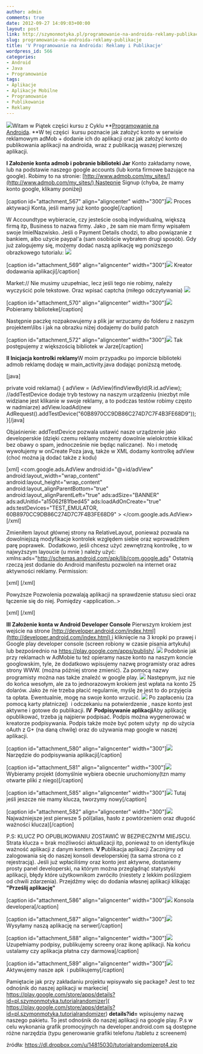 ```yaml
---
author: admin
comments: true
date: 2012-09-27 14:09:03+00:00
layout: post
link: http://szymonmotyka.pl/programowanie-na-androida-reklamy-publikacje/
slug: programowanie-na-androida-reklamy-publikacje
title: 'V Programowanie na Androida: Reklamy i Publikacje'
wordpress_id: 566
categories:
- Android
- Java
- Programowanie
tags:
- Aplikacje
- Aplikacje Mobilne
- Programowanie
- Publikowanie
- Reklamy
---
```


[![](http://szymonmotyka.pl/wp-content/uploads/2012/09/kurs11-300x168.jpg)](http://szymonmotyka.pl/wp-content/uploads/2012/09/kurs11.jpg)Witam w Piątek części kursu z Cyklu **[Programowanie na Androida](http://szymonmotyka.pl/category/programowanie/android-programowanie/). **W tej części  kursu poznacie jak założyć konto w serwisie reklamowym adMob + dodanie ich do aplikacji oraz jak założyć konto do publikowania aplikacji na androida, wraz z publikacją waszej pierwszej aplikacji.

<!-- more -->

**I Założenie konta admob i pobranie biblioteki Jar** Konto zakładamy nowe, lub na podstawie naszego google accounts (lub konta firmowe bazujące na google). Robimy to na stronie: [http://www.admob.com/my_sites/](http://www.admob.com/my_sites/) Następnie Signup (chyba, że mamy konto google, klikamy poniżej)

[caption id="attachment_567" align="aligncenter" width="300"][![](http://szymonmotyka.pl/wp-content/uploads/2012/09/admob1-300x219.jpg)](http://szymonmotyka.pl/wp-content/uploads/2012/09/admob1.jpg) Proces aktywacji Konta, jeśli mamy już konto google[/caption]

W Accoundtype wybieracie, czy jesteście osobą indywidualną, większą firmą itp, Business to nazwa firmy. Jako , że sam nie mam firmy wpisałem swoje ImieINazwisko. Jeśli o Payment Details chodzi, to albo powiązanie z bankiem, albo użycie paypal'a (sam osobiście wybrałem drugi sposób). Gdy już zalogujemy się, możemy dodać naszą aplikację wg poniższego obrazkowego tutorialu: [![](http://szymonmotyka.pl/wp-content/uploads/2012/09/admob21-300x145.jpg)](http://szymonmotyka.pl/wp-content/uploads/2012/09/admob21.jpg)

[caption id="attachment_569" align="aligncenter" width="300"][![](http://szymonmotyka.pl/wp-content/uploads/2012/09/admob3-300x287.jpg)](http://szymonmotyka.pl/wp-content/uploads/2012/09/admob3.jpg) Kreator dodawania aplikacji[/caption]

Market:// Nie musimy uzupełniac, lecz jeśli tego nie robimy, należy wyczyścić pole tekstowe. Oraz wpisać captcha (miłego odczytywania) [![](http://szymonmotyka.pl/wp-content/uploads/2012/09/kanji-300x115.png)](http://szymonmotyka.pl/wp-content/uploads/2012/09/kanji.png)

[caption id="attachment_570" align="aligncenter" width="300"][![](http://szymonmotyka.pl/wp-content/uploads/2012/09/admob4-300x60.jpg)](http://szymonmotyka.pl/wp-content/uploads/2012/09/admob4.jpg) Pobieramy biblioteke[/caption]

Następnie paczkę rozpakowujemy a plik jar wrzucamy do folderu z naszym projektem\libs i jak na obrazku niżej dodajemy do build patch

[caption id="attachment_572" align="aligncenter" width="300"][![](http://szymonmotyka.pl/wp-content/uploads/2012/09/admob6-300x253.jpg)](http://szymonmotyka.pl/wp-content/uploads/2012/09/admob6.jpg) Tak postępujemy z większością bibliotek w Jarze[/caption]

**II Inicjacja kontrolki reklamy**W moim przypadku po imporcie biblioteki admob reklamę dodaję w main_activity.java dodając poniższą metodę.

[java]

private void reklama() {
 adView = (AdView)findViewById(R.id.adView);
 //addTestDevice dodaje tryb testowy na naszym urządzeniu (niezbyt mile widziane jest klikanie w swoje reklamy, a to podczas testów robimy często w nadmiarze)
 adView.loadAd(new AdRequest().addTestDevice("60B8970CC9DB86C274D7C7F4B3FE68D9"));
 }[/java]

Objaśnienie: addTestDevice pozwala ustawić nasze urządzenie jako developerskie (dzięki czemu reklamy możemy dowolnie wielokrotnie klikać bez obawy o spam, jednocześnie nie będąc naliczane).  No i metodę wywołujemy w onCreate Poza javą, także w XML dodamy kontrolkę adView (choć można ją dodać także z kodu)

[xml]
<com.google.ads.AdView
 android:id="@+id/adView"
 android:layout_width="wrap_content"
 android:layout_height="wrap_content"
 android:layout_alignParentBottom="true"
 android:layout_alignParentLeft="true"
 ads:adSize="BANNER"
 ads:adUnitId="a15062f81fbed45"
 ads:loadAdOnCreate="true"
 ads:testDevices="TEST_EMULATOR, 60B8970CC9DB86C274D7C7F4B3FE68D9" >
 </com.google.ads.AdView>
[/xml]

Zmieniłem layout głównej strony na RelativeLayout, ponieważ pozwala na dowolniejszą modyfikacje kontrolek względem siebie oraz wprowadziłem parę poprawek.  Dodatkowo, jeśli chcesz użyć zewnętrzną kontrolkę , to w najwyższym layoucie (u mnie <relative> ) należy użyć: xmlns:ads="http://schemas.android.com/apk/lib/com.google.ads" Ostatnią rzeczą jest dodanie do Android manifestu pozwoleń na internet oraz aktywności reklamy. Permission:

[xml]
<uses-permission android:name="android.permission.INTERNET"/>
 <uses-permission android:name="android.permission.ACCESS_NETWORK_STATE"/>
[/xml]

Powyższe Pozwolenia pozwalają aplikacji na sprawdzenie statusu sieci oraz łączenie się do niej. Pomiędzy <application..></application>

[xml]
<activity android:name="com.google.ads.AdActivity"
 android:configChanges="keyboard|keyboardHidden|orientation|screenLayout|uiMode|screenSize|smallestScreenSize"/>
[/xml]

**III Założenie konta w Android Developer Console** Pierwszym krokiem jest wejście na strone [http://developer.android.com/index.html](http://developer.android.com/index.html) i kliknięcie na 3 kropki po prawej i Google play developer console (screen robiony w czasie pisania artykułu) lub bezpośrednio na https://play.google.com/apps/publish/. [![](http://szymonmotyka.pl/wp-content/uploads/2012/09/developer1-300x170.jpg)](http://szymonmotyka.pl/wp-content/uploads/2012/09/developer1.jpg) Podobnie jak przy reklamach w AdMobie tu też opieramy nasze konto na naszym koncie googlowskim, tyle, że dodatkowo wpisujemy nazwę programisty oraz adres strony WWW. (można później strone zmienić). Za pomocą nazwy programisty można nas także znaleźć w google play. **[![](http://szymonmotyka.pl/wp-content/uploads/2012/09/developer2-300x100.jpg)](http://szymonmotyka.pl/wp-content/uploads/2012/09/developer2.jpg)** Następnym, juz nie do końca wesołym, ale za to jednorazowym krokiem jest wpłata na konto 25 dolarów. Jako że nie trzeba płacić regularnie, myślę że jest to do przyjęcia ta opłata. Ewentualnie, mogę na swoje konto wrzucić. [![](http://szymonmotyka.pl/wp-content/uploads/2012/09/developer3-300x80.jpg)](http://szymonmotyka.pl/wp-content/uploads/2012/09/developer3.jpg) Po zapłaceniu (za pomocą karty płatniczej)  i odczekaniu na potwierdzenie , nasze konto jest aktywne i gotowe do publikacji. **IV  Podpisywanie aplikacji**Aby aplikację opublikować, trzeba ją najpierw podpisać. Podpis można wygenerować w kreatorze podpisywania. Podpis także może być potem użyty  np do użycia oAuth z G+ (na daną chwilę) oraz do używania map google w naszej aplikacji.

[caption id="attachment_580" align="aligncenter" width="300"][![](http://szymonmotyka.pl/wp-content/uploads/2012/09/publikacja1-300x164.jpg)](http://szymonmotyka.pl/wp-content/uploads/2012/09/publikacja1.jpg) Narzędzie do podpisywania aplikacji[/caption]

[caption id="attachment_581" align="aligncenter" width="300"][![](http://szymonmotyka.pl/wp-content/uploads/2012/09/publikacja2-300x251.jpg)](http://szymonmotyka.pl/wp-content/uploads/2012/09/publikacja2.jpg) Wybieramy projekt (domyślnie wybiera obecnie uruchomiony(tzn mamy otwarte pliki z niego)[/caption]

[caption id="attachment_585" align="aligncenter" width="300"][![](http://szymonmotyka.pl/wp-content/uploads/2012/09/publikacja2b-300x249.jpg)](http://szymonmotyka.pl/wp-content/uploads/2012/09/publikacja2b.jpg) Tutaj jeśli jeszcze nie mamy klucza, tworzymy nowy[/caption]

[caption id="attachment_582" align="aligncenter" width="300"][![](http://szymonmotyka.pl/wp-content/uploads/2012/09/publikacja3-300x249.jpg)](http://szymonmotyka.pl/wp-content/uploads/2012/09/publikacja3.jpg) Najważniejsze jest pierwsze 5 pól(alias, hasło z powtórzeniem oraz długość ważności klucza)[/caption]

P.S: KLUCZ PO OPUBLIKOWANIU ZOSTAWIĆ W BEZPIECZNYM MIEJSCU. Strata klucza = brak możliwości aktualizacji itp, ponieważ to on identyfikuje ważność aplikacji z danym kontem. **V P**ublikacja aplikacji Zacznijmy od zalogowania się do naszej konsoli developerskiej (ta sama strona co z rejestracją). Jeśli już wpłaciliśmy oraz konto jest aktywne, dostaniemy prosty panel developerski, na którym można przeglądnąć statystyki aplikacji, błędy które użytkownikom zwróciło (niestety z lekkim poślizgiem od chwili zdarzenia). Przejdźmy więc do dodania własnej aplikacji klikając **"Prześlij aplikację"**

[caption id="attachment_586" align="aligncenter" width="300"][![](http://szymonmotyka.pl/wp-content/uploads/2012/09/developerconsole1-300x162.jpg)](http://szymonmotyka.pl/wp-content/uploads/2012/09/developerconsole1.jpg) Konsola developera[/caption]

[caption id="attachment_587" align="aligncenter" width="300"][![](http://szymonmotyka.pl/wp-content/uploads/2012/09/developerconsole2-300x178.jpg)](http://szymonmotyka.pl/wp-content/uploads/2012/09/developerconsole2.jpg) Wysyłamy naszą aplikację na serwer[/caption]

[caption id="attachment_588" align="aligncenter" width="300"][![](http://szymonmotyka.pl/wp-content/uploads/2012/09/developerconsole3-300x263.jpg)](http://szymonmotyka.pl/wp-content/uploads/2012/09/developerconsole3.jpg) Uzupełniamy podpisy, publikujemy screeny oraz ikonę aplikacji. Na końcu ustalamy czy aplikacja płatna czy darmowa[/caption]

[caption id="attachment_589" align="aligncenter" width="300"][![](http://szymonmotyka.pl/wp-content/uploads/2012/09/developerconsole4-300x109.jpg)](http://szymonmotyka.pl/wp-content/uploads/2012/09/developerconsole4.jpg) Aktywujemy nasze apk  i publikujemy[/caption]

Pamiętacie jak przy zakładaniu projektu wpisywało się package? Jest to tez odnośnik do naszej aplikacji w markecie[ https://play.google.com/store/apps/details?id=pl.szymonmotyka.tutorialrandomizer]( https://play.google.com/store/apps/details?id=pl.szymonmotyka.tutorialrandomizer) **details?id=** wpisujemy nazwę naszego pakietu. To jest odnośnik do naszej aplikacji na google play. P.s w celu wykonania grafik promocyjnych na developer.android.com są dostępne różne narzędzia (typu generowanie grafiki telefonu /tabletu z screenem)

źródła: https://dl.dropbox.com/u/14815030/tutorialrandomizerpt4.zip
